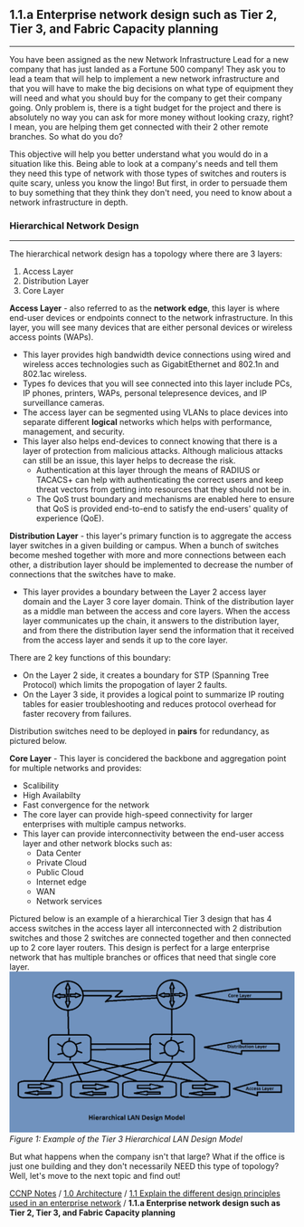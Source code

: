 ## 1.1.a Enterprise network design such as Tier 2, Tier 3, and Fabric Capacity planning
---------------------------------------------------------------------------------------------
You have been assigned as the new Network Infrastructure Lead for a new company that has just landed as a Fortune 500 company!  They ask you to lead a team that will help to implement a new network infrastructure and that you will have to make the big decisions on what type of equipment they will need and what you should buy for the company to get their company going.  Only problem is, there is a tight budget for the project and there is absolutely no way you can ask for more money without looking crazy, right?  I mean, you are helping them get connected with their 2 other remote branches.  So what do you do?

This objective will help you better understand what you would do in a situation like this.  Being able to look at a company's needs and tell them they need this type of network with those types of switches and routers is quite scary, unless you know the lingo!  But first, in order to persuade them to buy something that they think they don't need, you need to know about a network infrastructure in depth.

### Hierarchical Network Design
--------------------------------
The hierarchical network design has a topology where there are 3 layers:

1. Access Layer
1. Distribution Layer
1. Core Layer


**Access Layer** - also referred to as the **network edge**, this layer is where end-user devices or endpoints connect to the network infrastructure.  In this layer, you will see many devices that are either personal devices or wireless access points (WAPs).  
  * This layer provides high bandwidth device connections using wired and wireless acces technologies such as GigabitEthernet and 802.1n and 802.1ac wireless.
  * Types fo devices that you will see connected into this layer include PCs, IP phones, printers, WAPs, personal telepresence devices, and IP surveillance cameras.
  * The access layer can be segmented using VLANs to place devices into separate different **logical** networks which helps with performance, management, and security.
  * This layer also helps end-devices to connect knowing that there is a layer of protection from malicious attacks.  Although malicious attacks can still be an issue, this layer helps to decrease the risk.
    * Authentication at this layer through the means of RADIUS or TACACS+ can help with authenticating the correct users and keep threat vectors from getting into resources that they should not be in.
    * The QoS trust boundary and mechanisms are enabled here to ensure that QoS is provided end-to-end to satisfy the end-users' quality of experience (QoE).

**Distribution Layer** - this layer's primary function is to aggregate the access layer switches in a given building or campus.  When a bunch of switches become meshed together with more and more connections between each other, a distribution layer should be implemented to decrease the number of connections that the switches have to make.
  * This layer provides a boundary between the Layer 2 access layer domain and the Layer 3 core layer domain.  Think of the distribution layer as a middle man between the access and core layers.  When the access layer communicates up the chain, it answers to the distribution layer, and from there the distribution layer send the information that it received from the access layer and sends it up to the core layer.

There are 2 key functions of this boundary:
  * On the Layer 2 side, it creates a boundary for STP (Spanning Tree Protocol) which limits the propogation of layer 2 faults.
  * On the Layer 3 side, it provides a logical point to summarize IP routing tables for easier troubleshooting and reduces protocol overhead for faster recovery from failures.

Distribution switches need to be deployed in **pairs** for redundancy, as pictured below.

**Core Layer** - This layer is concidered the backbone and aggregation point for multiple networks and provides:
  * Scalibility
  * High Availabilty
  * Fast convergence for the network
  * The core layer can provide high-speed connectivity for larger enterprises with multiple campus networks.
  * This layer can provide interconnectivity between the end-user access layer and other network blocks such as:
    * Data Center
    * Private Cloud
    * Public Cloud
    * Internet edge
    * WAN
    * Network services

Pictured below is an example of a hierarchical Tier 3 design that has 4 access switches in the access layer all interconnected with 2 distribution switches and those 2 switches are connected together and then connected up to 2 core layer routers.  This design is perfect for a large enterprise network that has multiple branches or offices that need that single core layer.
![Hierarchical LAN Design Model](Hierarchical_LAN_Design_Model.png)
*Figure 1: Example of the Tier 3 Hierarchical LAN Design Model*


But what happens when the company isn't that large?  What if the office is just one building and they don't necessarily NEED this type of topology?  Well, let's move to the next topic and find out!

[CCNP Notes](https://rcestep.github.io/CCNP-Notes) / [1.0 Architecture](..) / [1.1 Explain the different design principles used in an enterprise network](README.md) / **1.1.a Enterprise network design such as Tier 2, Tier 3, and Fabric Capacity planning**
